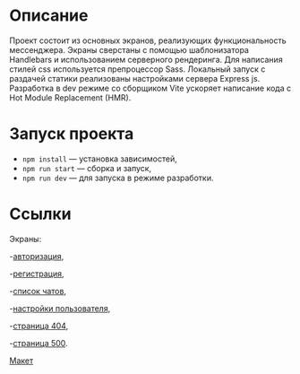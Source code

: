 # Описание

Проект состоит из основных экранов, реализующих функциональность мессенджера.
Экраны сверстаны с помощью шаблонизатора Handlebars и использованием серверного рендеринга.
Для написания стилей css используется препроцессор Sass.
Локальный запуск с раздачей статики реализованы настройками сервера Express js.
Разработка в dev режиме cо сборщиком Vite ускоряет написание кода с Hot Module Replacement (HMR).

# Запуск проекта

- `npm install` — установка зависимостей,
- `npm run start` — сборка и запуск,
- `npm run dev` — для запуска в режиме разработки.

# Ссылки

Экраны:

-[авторизация](https://www.figma.com/file/buMrjuDILmy0L8vLTmOu24/Chat_external_link?type=design&node-id=1-600&mode=design&t=Blw63sVPrYMunR14-4),

-[регистрация](https://www.figma.com/file/buMrjuDILmy0L8vLTmOu24/Chat_external_link?type=design&node-id=1-658&mode=design&t=Blw63sVPrYMunR14-4),

-[список чатов](https://www.figma.com/file/buMrjuDILmy0L8vLTmOu24/Chat_external_link?type=design&node-id=1-2&mode=design&t=Blw63sVPrYMunR14-4),

-[настройки пользователя](https://www.figma.com/file/buMrjuDILmy0L8vLTmOu24/Chat_external_link?type=design&node-id=1-498&mode=design&t=Blw63sVPrYMunR14-4),

-[страница 404](https://www.figma.com/file/buMrjuDILmy0L8vLTmOu24/Chat_external_link?type=design&node-id=1-612&mode=design&t=Blw63sVPrYMunR14-4),

-[страница 500](https://www.figma.com/file/buMrjuDILmy0L8vLTmOu24/Chat_external_link?type=design&node-id=1-616&mode=design&t=Blw63sVPrYMunR14-4).

[Макет](https://www.figma.com/file/buMrjuDILmy0L8vLTmOu24/Chat_external_link?type=design&node-id=0-1&mode=design&t=qC3uqijGIFSl3bCL-0)
